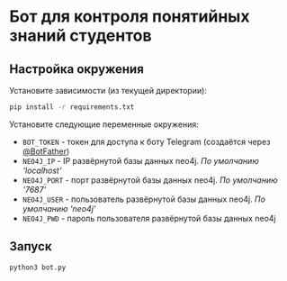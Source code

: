 # Бот для контроля понятийных знаний студентов

## Настройка окружения
Установите зависимости (из текущей директории):
```bash
pip install -r requirements.txt
```

Установите следующие переменные окружения:
* `BOT_TOKEN` - токен для доступа к боту Telegram (создаётся через [@BotFather](https://t.me/BotFather))
* `NEO4J_IP` - IP развёрнутой базы данных neo4j. *По умолчанию 'localhost'*
* `NEO4J_PORT` - порт развёрнутой базы данных neo4j. *По умолчанию '7687'*
* `NEO4J_USER` - пользователь развёрнутой базы данных neo4j. *По умолчанию 'neo4j'*
* `NEO4J_PWD` - пароль пользователя развёрнутой базы данных neo4j

## Запуск
```bash
python3 bot.py
```
